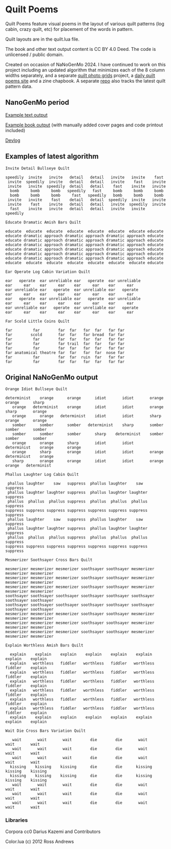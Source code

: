 # Quilt Poems

Quilt Poems feature visual poems in the layout of various quilt patterns (log cabin, crazy quilt, etc) for placement of the words in pattern.

Quilt layouts are in the quilt.lua file.

The book and other text output content is CC BY 4.0 Deed. The code is unlicensed / public domain.

Created on occasion of NaNoGenMo 2024. I have continued to work on this project including an updated algorithm that minimizes each of the 8 column widths separately, and a separate [quilt photo grids](https://tildegit.org/exquisitecorp/quilt-photo-grids) project, a [daily quilt poems site](https://leetusman.com/everyday/293/) and a zine chapbook. A separate [repo](https://github.com/lee2sman/quilt-pattern-data) also tracks the latest quilt pattern data.

## NanoGenMo period

[Example text output](https://github.com/lee2sman/generative-quilt-poems/blob/main/dev/bw-quilts-output-test3.txt)

[Example book output](https://github.com/lee2sman/generative-quilt-poems/blob/main/dev/bw-quilts-output-test2.pdf) (with manually added cover pages and code printout included)

[Devlog](https://github.com/NaNoGenMo/2024/issues/22)

## Examples of latest algorithm

```
Invite Detail Bullseye Quilt 

speedily  invite   invite   detail   detail   invite   invite    fast   
 invite  speedily  invite   detail   detail   invite    fast    invite  
 invite   invite  speedily  detail   detail    fast    invite   invite  
  bomb     bomb     bomb   speedily   fast     bomb     bomb     bomb   
  bomb     bomb     bomb     fast   speedily   bomb     bomb     bomb   
 invite   invite    fast    detail   detail  speedily  invite   invite  
 invite    fast    invite   detail   detail   invite  speedily  invite  
  fast    invite   invite   detail   detail   invite   invite  speedily 

Educate Dramatic Amish Bars Quilt 

educate  educate  educate  educate  educate  educate  educate educate 
educate dramatic approach dramatic approach dramatic approach educate 
educate dramatic approach dramatic approach dramatic approach educate 
educate dramatic approach dramatic approach dramatic approach educate 
educate dramatic approach dramatic approach dramatic approach educate 
educate dramatic approach dramatic approach dramatic approach educate 
educate dramatic approach dramatic approach dramatic approach educate 
educate  educate  educate  educate  educate  educate  educate educate 

Ear Operate Log Cabin Variation Quilt 

ear   operate  ear unreliable ear   operate  ear unreliable 
ear     ear    ear     ear    ear     ear    ear     ear    
ear unreliable ear   operate  ear unreliable ear   operate  
ear     ear    ear     ear    ear     ear    ear     ear    
ear   operate  ear unreliable ear   operate  ear unreliable 
ear     ear    ear     ear    ear     ear    ear     ear    
ear unreliable ear   operate  ear unreliable ear   operate  
ear     ear    ear     ear    ear     ear    ear     ear    

Far Scold Little Coins Quilt 

far         far        far  far   far  far   far far 
far        scold       far  far   far bread  far far 
far         far        far  far   far  far   far far 
far         far        far trail  far  far   far far 
far         far        far  far   far  far   far far 
far anatomical theatre far  far   far  far  nose far 
far         far        far  far  ruin  far   far far 
far         far        far  far   far  far   far far 
```

## Original NaNoGenMo output

```
Orange Idiot Bullseye Quilt 

determinist    orange      orange      idiot       idiot       orange      orange      sharp    
   orange   determinist    orange      idiot       idiot       orange      sharp       orange   
   orange      orange   determinist    idiot       idiot       sharp       orange      orange   
   somber      somber      somber   determinist    sharp       somber      somber      somber   
   somber      somber      somber      sharp    determinist    somber      somber      somber   
   orange      orange      sharp       idiot       idiot    determinist    orange      orange   
   orange      sharp       orange      idiot       idiot       orange   determinist    orange   
   sharp       orange      orange      idiot       idiot       orange      orange   determinist 
   
Phallus Laughter Log Cabin Quilt 

 phallus laughter    saw   suppress  phallus laughter    saw   suppress 
 phallus laughter laughter suppress  phallus laughter laughter suppress 
 phallus  phallus  phallus suppress  phallus  phallus  phallus suppress 
suppress suppress suppress suppress suppress suppress suppress suppress 
 phallus laughter    saw   suppress  phallus laughter    saw   suppress 
 phallus laughter laughter suppress  phallus laughter laughter suppress 
 phallus  phallus  phallus suppress  phallus  phallus  phallus suppress 
suppress suppress suppress suppress suppress suppress suppress suppress 

Mesmerizer Soothsayer Cross Bars Quilt 

mesmerizer mesmerizer mesmerizer soothsayer soothsayer mesmerizer mesmerizer mesmerizer 
mesmerizer mesmerizer mesmerizer soothsayer soothsayer mesmerizer mesmerizer mesmerizer 
mesmerizer mesmerizer mesmerizer soothsayer soothsayer mesmerizer mesmerizer mesmerizer 
soothsayer soothsayer soothsayer soothsayer soothsayer soothsayer soothsayer soothsayer 
soothsayer soothsayer soothsayer soothsayer soothsayer soothsayer soothsayer soothsayer 
mesmerizer mesmerizer mesmerizer soothsayer soothsayer mesmerizer mesmerizer mesmerizer 
mesmerizer mesmerizer mesmerizer soothsayer soothsayer mesmerizer mesmerizer mesmerizer 
mesmerizer mesmerizer mesmerizer soothsayer soothsayer mesmerizer mesmerizer mesmerizer 

Explain Worthless Amish Bars Quilt 

  explain    explain    explain    explain    explain    explain    explain    explain  
  explain   worthless   fiddler   worthless   fiddler   worthless   fiddler    explain  
  explain   worthless   fiddler   worthless   fiddler   worthless   fiddler    explain  
  explain   worthless   fiddler   worthless   fiddler   worthless   fiddler    explain  
  explain   worthless   fiddler   worthless   fiddler   worthless   fiddler    explain  
  explain   worthless   fiddler   worthless   fiddler   worthless   fiddler    explain  
  explain   worthless   fiddler   worthless   fiddler   worthless   fiddler    explain  
  explain    explain    explain    explain    explain    explain    explain    explain  

Wait Die Cross Bars Variation Quilt 

   wait       wait       wait        die        die       wait       wait       wait    
   wait       wait       wait        die        die       wait       wait       wait    
   wait       wait       wait        die        die       wait       wait       wait    
  kissing    kissing    kissing      die        die      kissing    kissing    kissing  
  kissing    kissing    kissing      die        die      kissing    kissing    kissing  
   wait       wait       wait        die        die       wait       wait       wait    
   wait       wait       wait        die        die       wait       wait       wait    
   wait       wait       wait        die        die       wait       wait       wait   
```

### Libraries

Corpora cc0 Darius Kazemi and Contributors

Color.lua (c) 2012 Ross Andrews
